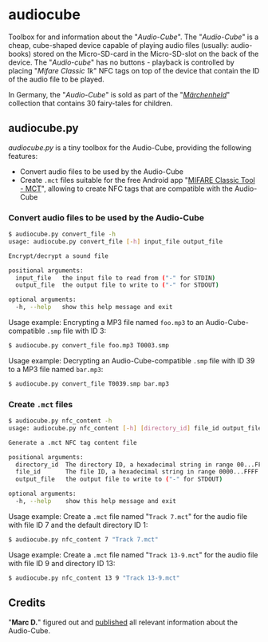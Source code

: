 # audiocube

Toolbox for and information about the "*Audio-Cube*". The "*Audio-Cube*" is a cheap, cube-shaped device capable of playing audio files (usually: audio-books) stored on the Micro-SD-card in the Micro-SD-slot on the back of the device. The "*Audio-cube*" has no buttons - playback is controlled by placing "*Mifare Classic 1k*" NFC tags on top of the device that contain the ID of the audio file to be played.

In Germany, the "*Audio-Cube*" is sold as part of the "*[Märchenheld](collections/Märchenheld/)*" collection that contains 30 fairy-tales for children.

## audiocube.py

*audiocube.py* is a tiny toolbox for the Audio-Cube, providing the following features:

- Convert audio files to be used by the Audio-Cube
- Create `.mct` files suitable for the free Android app "[MIFARE Classic Tool - MCT](https://play.google.com/store/apps/details?id=de.syss.MifareClassicTool)", allowing to create NFC tags that are compatible with the Audio-Cube

### Convert audio files to be used by the Audio-Cube

```sh
$ audiocube.py convert_file -h
usage: audiocube.py convert_file [-h] input_file output_file

Encrypt/decrypt a sound file

positional arguments:
  input_file   the input file to read from ("-" for STDIN)
  output_file  the output file to write to ("-" for STDOUT)

optional arguments:
  -h, --help   show this help message and exit
```

Usage example: Encrypting a MP3 file named `foo.mp3` to an Audio-Cube-compatible `.smp` file with ID 3:
```sh
$ audiocube.py convert_file foo.mp3 T0003.smp
```

Usage example: Decrypting an Audio-Cube-compatible `.smp` file with ID 39 to a MP3 file named `bar.mp3`:
```sh
$ audiocube.py convert_file T0039.smp bar.mp3
```

### Create `.mct` files

```sh
$ audiocube.py nfc_content -h
usage: audiocube.py nfc_content [-h] [directory_id] file_id output_file

Generate a .mct NFC tag content file

positional arguments:
  directory_id  The directory ID, a hexadecimal string in range 00...FF (default: 01)
  file_id       The file ID, a hexadecimal string in range 0000...FFFF
  output_file   the output file to write to ("-" for STDOUT)

optional arguments:
  -h, --help    show this help message and exit
```

Usage example: Create a `.mct` file named "`Track 7.mct`" for the audio file with file ID 7 and the default directory ID 1:
```sh
$ audiocube.py nfc_content 7 "Track 7.mct"
```

Usage example: Create a `.mct` file named "`Track 13-9.mct`" for the audio file with file ID 9 and directory ID 13:
```sh
$ audiocube.py nfc_content 13 9 "Track 13-9.mct"
```

## Credits

"**Marc D.**" figured out and [published](https://www.mikrocontroller.net/topic/503014) all relevant information about the Audio-Cube.
